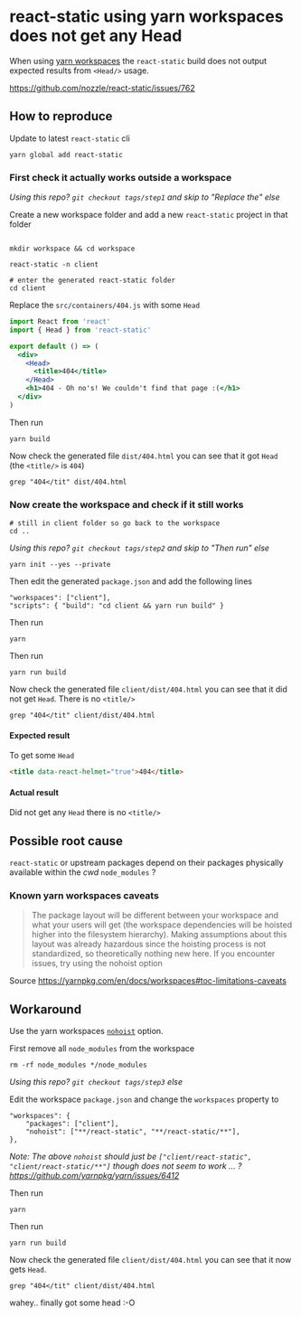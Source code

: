 # react-static using yarn workspaces does not get any Head

When using [yarn workspaces](https://yarnpkg.com/en/docs/workspaces) the `react-static` build does not output expected results from `<Head/>` usage.

https://github.com/nozzle/react-static/issues/762

## How to reproduce

Update to latest `react-static` cli

````shell
yarn global add react-static
````

### First check it actually works outside a workspace

_Using this repo? `git checkout tags/step1` and skip to "Replace the" else_

Create a new workspace folder and add a new `react-static` project in that folder

````shell

mkdir workspace && cd workspace

react-static -n client

# enter the generated react-static folder
cd client

````

Replace the `src/containers/404.js` with some `Head`

````jsx
import React from 'react'
import { Head } from 'react-static'

export default () => (
  <div>
    <Head>
      <title>404</title>
    </Head>
    <h1>404 - Oh no's! We couldn't find that page :(</h1>
  </div>
)

````

Then run

    yarn build

Now check the generated file `dist/404.html` you can see that it got `Head` (the `<title/>` is `404`)

````shell
grep "404</tit" dist/404.html
````

### Now create the workspace and check if it still works

````shell
# still in client folder so go back to the workspace
cd ..
````

_Using this repo? `git checkout tags/step2` and skip to "Then run" else_

````shell
yarn init --yes --private
````

Then edit the generated `package.json` and add the following lines

    "workspaces": ["client"],
    "scripts": { "build": "cd client && yarn run build" }

Then run

    yarn

Then run

    yarn run build

Now check the generated file `client/dist/404.html` you can see that it did not get `Head`. There is no `<title/>`

````shell
grep "404</tit" client/dist/404.html
````

#### Expected result

To get some `Head`

````html
<title data-react-helmet="true">404</title>
````

#### Actual result

Did not get any `Head` there is no `<title/>`

## Possible root cause

`react-static` or upstream packages depend on their packages physically available within the _cwd_ `node_modules` ?

### Known yarn workspaces caveats

> The package layout will be different between your workspace and what your users will get (the workspace dependencies will be hoisted higher into the filesystem hierarchy). Making assumptions about this layout was already hazardous since the hoisting process is not standardized, so theoretically nothing new here. If you encounter issues, try using the nohoist option

Source https://yarnpkg.com/en/docs/workspaces#toc-limitations-caveats

## Workaround

Use the yarn workspaces [`nohoist`](https://yarnpkg.com/blog/2018/02/15/nohoist/) option.

First remove all `node_modules` from the workspace

````shell
rm -rf node_modules */node_modules
````

_Using this repo? `git checkout tags/step3` else_

Edit the workspace `package.json` and change the `workspaces` property to

    "workspaces": {
        "packages": ["client"],
        "nohoist": ["**/react-static", "**/react-static/**"],
    },

_Note: The above `nohoist` should just be `["client/react-static", "client/react-static/**"]` though does not seem to work ... ? https://github.com/yarnpkg/yarn/issues/6412_

Then run

    yarn

Then run

    yarn run build

Now check the generated file `client/dist/404.html` you can see that it now gets `Head`.

````shell
grep "404</tit" client/dist/404.html
````

wahey.. finally got some head :-O
